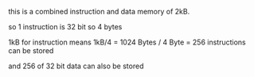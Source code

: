 this is a combined instruction and data memory of 2kB.

so 1 instruction is 32 bit so 4 bytes
  
1kB for instruction means 1kB/4 = 1024 Bytes / 4 Byte = 256
instructions can be stored

and 256 of 32 bit data can also be stored
